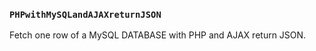 ### `PHPwithMySQLandAJAXreturnJSON`
Fetch one row of a MySQL DATABASE with PHP and AJAX return JSON.
